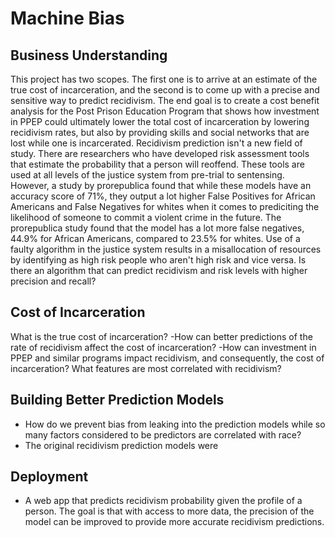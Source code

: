 # Machine Bias
## Business Understanding
This project has two scopes. The first one is to arrive at an estimate of the true cost of incarceration, and the second is to come up with a precise and sensitive way to predict recidivism. The end goal is to create a cost benefit analysis for the Post Prison Education Program that shows how investment in PPEP could ultimately lower the total cost of incarceration by lowering recidivism rates, but also by providing skills and social networks that are lost while one is incarcerated. 
Recidivism prediction isn't a new field of study. There are researchers who have developed risk assessment tools that estimate the probability that a person will reoffend. These tools are used at all levels of the justice system from pre-trial to sentensing. However, a study by prorepublica found that while these models have an accuracy score of 71%, they output a lot higher False Positives for African Americans and False Negatives for whites when it comes to prediciting the likelihood of someone to commit a violent crime in the future. The prorepublica study found that the model has a lot more false negatives, 44.9% for African Americans, compared to 23.5% for whites. 
Use of a faulty algorithm in the justice system results in a misallocation of resources by identifying as high risk people who aren't high risk and vice versa.
Is there an algorithm that can predict recidivism and risk levels with higher precision and recall?


## Cost of Incarceration
What is the true cost of incarceration?
    -How can better predictions of the rate of recidivism affect the cost of incarceration?
    -How can investment in PPEP and similar programs impact recidivism, and consequently, the cost of incarceration?
What features are most correlated with recidivism?

## Building Better Prediction Models
- How do we prevent bias from leaking into the prediction models while so many factors considered to be predictors are correlated with race?
- The original recidivism prediction models were 

## Deployment
- A web app that predicts recidivism probability given the profile of a person. The goal is that with access to more data, the precision of the model can be improved to provide more accurate recidivism predictions. 